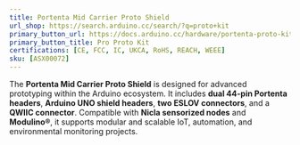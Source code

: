 ```yaml
---
title: Portenta Mid Carrier Proto Shield
url_shop: https://search.arduino.cc/search/?q=proto+kit
primary_button_url: https://docs.arduino.cc/hardware/portenta-proto-kit-me
primary_button_title: Pro Proto Kit
certifications: [CE, FCC, IC, UKCA, RoHS, REACH, WEEE]
sku: [ASX00072]
---
```


The **Portenta Mid Carrier Proto Shield** is designed for advanced prototyping within the Arduino ecosystem. It includes **dual 44-pin Portenta headers**, **Arduino UNO shield headers**, **two ESLOV connectors**, and a **QWIIC connector**. Compatible with **Nicla sensorized nodes** and **Modulino®**, it supports modular and scalable IoT, automation, and environmental monitoring projects.
